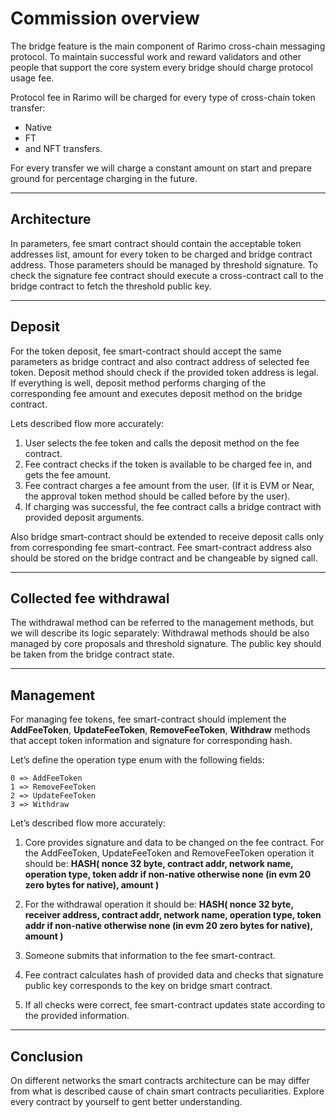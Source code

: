 # Commission overview

The bridge feature is the main component of Rarimo cross-chain messaging protocol.
To maintain successful work and reward validators and other people that support the core system every bridge
should charge protocol usage fee.

Protocol fee in Rarimo will be charged for every type of cross-chain token transfer:
- Native
- FT
- and NFT transfers.

For every transfer we will charge a constant amount on start and prepare ground for percentage charging in the future.

----

## Architecture

In parameters, fee smart contract should contain the acceptable token addresses list,
amount for every token to be charged and bridge contract address. Those parameters should be managed by threshold signature.
To check the signature fee contract should execute a cross-contract call to the bridge contract to fetch the threshold public key.

----

## Deposit

For the token deposit, fee smart-contract should accept the same parameters as bridge contract and also contract
address of selected fee token. Deposit method should check if the provided token address is legal.
If everything is well, deposit method performs charging of the corresponding fee amount and executes
deposit method on the bridge contract.


Lets described flow more accurately:
1. User selects the fee token and calls the deposit method on the fee contract.
2. Fee contract checks if the token is available to be charged fee in, and gets the fee amount.
3. Fee contract charges a fee amount from the user. (If it is EVM or Near, the approval token method should be called before by the user).
4. If charging was successful, the fee contract calls a bridge contract with provided deposit arguments.

Also bridge smart-contract should be extended to receive deposit calls only from corresponding fee smart-contract.
Fee smart-contract address also should be stored on the bridge contract and be changeable by signed call.

----

## Collected fee withdrawal

The withdrawal method can be referred to the management methods, but we will describe its logic separately:
Withdrawal methods should be also managed by core proposals and threshold signature.
The public key should be taken from the bridge contract state.

----

## Management

For managing fee tokens, fee smart-contract should implement the **AddFeeToken**, **UpdateFeeToken**, **RemoveFeeToken**,
**Withdraw** methods that accept token information and signature for corresponding hash.

Let’s define the operation type enum with the following fields:
```
0 => AddFeeToken
1 => RemoveFeeToken
2 => UpdateFeeToken
3 => Withdraw
```

Let’s described flow more accurately:

1. Core provides signature and data to be changed on the fee contract.
  For the AddFeeToken, UpdateFeeToken and RemoveFeeToken operation it should be:
  __HASH(
  nonce 32 byte,
  contract addr,
  network name,
  operation type,
  token addr if non-native otherwise none (in evm 20 zero bytes for native),
  amount
  )__

2. For the withdrawal operation it should be:
  __HASH(
  nonce 32 byte,
  receiver address,
  contract addr,
  network name,
  operation type,
  token addr if non-native otherwise none (in evm 20 zero bytes for native),
  amount
  )__

3. Someone submits that information to the fee smart-contract.

4. Fee contract calculates hash of provided data and checks that signature public key corresponds to the key on bridge smart contract.

5. If all checks were correct, fee smart-contract updates state according to the provided information.

----

## Conclusion

On different networks the smart contracts architecture can be may differ from what is described cause of chain smart contracts peculiarities.
Explore every contract by yourself to gent better understanding.
